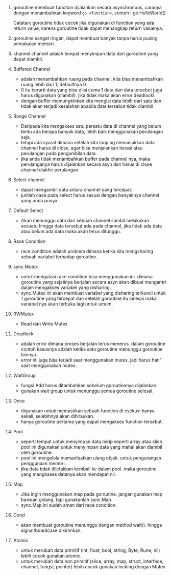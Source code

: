 1. goroutine
    membuat function dijalankan secara asynchronous, caranya dengan menambahkan keyword `go <function>`. contoh : go HelloWorld()
    
    Catatan: goroutine tidak cocok jika digunakan di function yang ada return value, karena goroutine tidak dapat menangkap return valuenya. 

2. goroutine sangat ringan, dapat membuat banyak tanpa harus pusing  pemakaian memori.

3. channel
    channel adalah tempat menyimpan data dari goroutine yang dapat diambil. 

6. Buffered Channel
    - adalah menambahkan ruang pada channel, kita bisa menambahkan ruang lebih dari 1, defaultnya 0. 
    - 0 itu berarti data yang bisa diisi cuma 1 data dan data tersebut juga harus digunakan (diambil). jika tidak maka akan error deadlock!.
    - dengan buffer memungkinkan kita mengisi data lebih dari satu dan tidak akan terjadi kesalahan apabila data tersebut tidak diambil

7. Range Channel
    - Daripada kita mengakses satu persatu data di channel yang belum tentu ada berapa banyak data, lebih baik menggunakan perulangan saja.
    - tetapi ada syarat dimana setelah kita looping memasukkan data channel harus di close, agar bisa menjalankan iterasi atau perulangan pada pengambilan data.
    - jika anda tidak menambahkan buffer pada channel nya, maka perulanganya harus dijalankan secara asyn dan harus di close channel diakhir perulangan.

8. Select channel
    - dapat mengambil data antara channel yang tercepat.
    - jumlah case pada select harus sesuai dengan banyaknya channel yang anda punya.

9. Default Select
    - Akan menunggu data dari sebuah channel sambil melakukan sesuatu hingga data tersebut ada pada channel, jika tidak ada data atau belum ada data maka akan terus ditunggu.

10. Race Condition
    - race condition adalah problem dimana ketika kita mengsharing sebuah variabel terhadap goroutine.

11. sync.Mutex
    - untuk mengatasi race condition bisa menggunakan ini. dimana goroutine yang sejatinya berjalan secara asyn akan dibuat mengantri dalam mengakses variabel yang disharing.
    - sync.Mutex ini akan membuat variabel yang disharing terkunci untuk 1 goroutine yang tercepat dan setelah goroutine itu selesai maka variabel nya akan terbuka lagi untuk umum.

12. RWMutex
    - Read dan Write Mutex

13. Deadlock
    - adalah error dimana proses berjalan terus menerus. dalam goroutine contoh kasusnya adalah ketika satu goroutine menunggu goroutine lainnya.
    - error ini juga bisa terjadi saat menggunakan mutex. jadi harus hati" saat menggunakan mutex.

14. WaitGroup
    - fungsi Add harus ditambahkan sebelum goroutinenya dijalankan
    - gunakan wait group untuk menunggu semua goroutine selesai.

15. Once
    - digunakan untuk memastikan sebuah function di esekusi hanya sekali, selebihnya akan dihiraukan.
    - hanya goroutine pertama yang dapat mengakses function tersebut.

16. Pool
    - seperti tempat untuk menyimpan data mirip seperti array atau slice. pool ini digunakan untuk menyimpan data yang mahal akan diambil oleh goroutine.
    - pool ini mengelola memanfaatkan ulang objek. untuk pengurangan penggunaan memori.
    - jika data tidak diletakkan kembali ke dalam pool. maka goroutine yang mengkases datanya akan mendapat nil. <Gunakan default Value untuk ini>

17. Map
    - Jika ingin menggunakan map pada goroutine. jangan gunakan map bawaan golang. tapi gunakanlah sync.Map.
    - sync.Map ini sudah aman dari race condition.

18. Cond
    - akan membuat goroutine menunggu dengan method wait(). hingga signal/boardcase dikirimkan.

19. Atomic
    - untuk merubah data primitif (int, float, bool, string, Byte, Rune, nil) lebih cocok gunakan atomic.
    - untuk merubah data non primitif (slice, array, map, struct, interface, channel, fungsi, pointer) lebih cocok gunakan locking dengan Mutex




